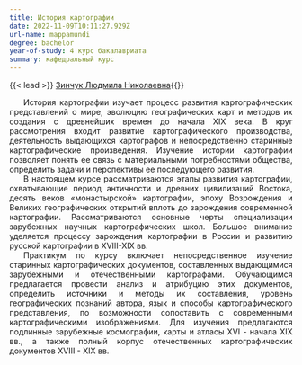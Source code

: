 ```yaml
---
title: История картографии
date: 2022-11-09T10:11:27.929Z
url-name: mappamundi
degree: bachelor
year-of-study: 4 курс бакалавриата
summary: кафедральный курс
---
```

{{< lead >}} [Зинчук Людмила Николаевна](https://istina.msu.ru/workers/8819924){{</lead>}}

<div style="text-align: justify; text-indent: 25px;">
История картографии изучает процесс развития картографических представлений о мире, эволюцию географических карт и методов их создания с древнейших времен до начала XIX века. В круг рассмотрения входит развитие картографического производства, деятельность выдающихся картографов и непосредственно старинные картографические произведения. Изучение истории картографии позволяет понять ее связь с материальными потребностями общества, определить задачи и перспективы ее последующего развития.</div>
<div style="text-align: justify; text-indent: 25px;">
В настоящем курсе рассматриваются этапы развития картографии, охватывающие период античности и древних цивилизаций Востока, десять веков «монастырской» картографии, эпоху Возрождения и Великих географических открытий вплоть до зарождения современной картографии. Рассматриваются основные черты специализации зарубежных научных картографических школ. Большое внимание уделяется процессу зарождения картографии в России и развитию русской картографии в XVIII-XIX вв.</div>
<div style="text-align: justify; text-indent: 25px;">
Практикум по курсу включает непосредственное изучение старинных картографических документов, составленных выдающимися зарубежными и отечественными картографами. Обучающимся предлагается провести анализ и атрибуцию этих документов, определить источники и методы их составления, уровень географических познаний автора, язык и способы картографического представления, по возможности сопоставить с современными картографическими изображениями. Для изучения предлагаются подлинные зарубежные космографии, карты и атласы XVI - начала XIX вв., а также полный корпус отечественных картографических документов XVIII - XIX вв.</div>
